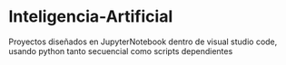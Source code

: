 # Inteligencia-Artificial
Proyectos diseñados en JupyterNotebook dentro de visual studio code, usando python tanto secuencial como scripts dependientes
